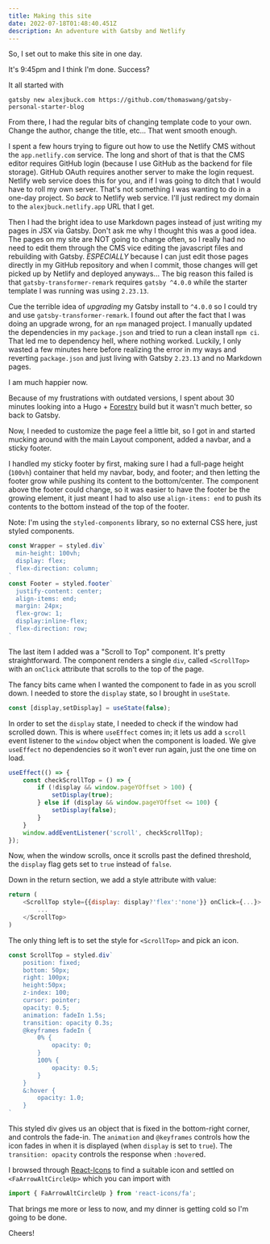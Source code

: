```yaml
---
title: Making this site
date: 2022-07-18T01:48:40.451Z
description: An adventure with Gatsby and Netlify
---
```

So, I set out to make this site in one day.

It's 9:45pm and I think I'm done. Success?

It all started with 

```console
gatsby new alexjbuck.com https://github.com/thomaswang/gatsby-personal-starter-blog
```
From there, I had the regular bits of changing template code to your own. Change the author, change the title, etc... That went smooth enough.

I spent a few hours trying to figure out how to use the Netlify CMS without the `app.netlify.com` service. The long and short of that is that the CMS editor requires GitHub login (because I use GitHub as the backend for file storage). GitHub OAuth requires another server to make the login request. Netlify web service does this for you, and if I was going to ditch that I would have to roll my own server. That's not something I was wanting to do in a one-day project. So *back* to Netlify web service. I'll just redirect my domain to the `alexjbuck.netlify.app` URL that I get.

Then I had the bright idea to use Markdown pages instead of just writing my pages in JSX via Gatsby. Don't ask me why I thought this was a good idea. The pages on my site are NOT going to change often, so I really had no need to edit them through the CMS vice editing the javascript files and rebuilding with Gatsby. *ESPECIALLY* because I can just edit those pages directly in my GitHub repository and when I commit, those changes will get picked up by Netlify and deployed anyways... The big reason this failed is that `gatsby-transformer-remark` requires `gatsby ^4.0.0` while the starter template I was running was using `2.23.13`. 

Cue the terrible idea of *upgrading* my Gatsby install to `^4.0.0` so I could try and use `gatsby-transformer-remark`. I found out after the fact that I was doing an upgrade wrong, for an `npm` managed project. I manually updated the dependencies in my `package.json` and tried to run a clean install `npm ci`. That led me to dependency hell, where nothing worked. Luckily, I only wasted a few minutes here before realizing the error in my ways and reverting `package.json` and just living with Gatsby `2.23.13` and no Markdown pages.

I am much happier now.

Because of my frustrations with outdated versions, I spent about 30 minutes looking into a Hugo + [Forestry](https://forestry.io/) build but it wasn't much better, so back to Gatsby.

Now, I needed to customize the page feel a little bit, so I got in and started mucking around with the main Layout component, added a navbar, and a sticky footer.

I handled my sticky footer by first, making sure I had a full-page height (`100vh`) container that held my navbar, body, and footer; and then letting the footer grow while pushing its content to the bottom/center. The component above the footer could change, so it was easier to have the footer be the growing element, it just meant I had to also use `align-items: end` to push its contents to the bottom instead of the top of the footer.

Note: I'm using the `styled-components` library, so no external CSS here, just styled components.

```javascript
const Wrapper = styled.div`
  min-height: 100vh;
  display: flex;
  flex-direction: column;
`
const Footer = styled.footer`
  justify-content: center;
  align-items: end;
  margin: 24px;
  flex-grow: 1;
  display:inline-flex;
  flex-direction: row;
`
```

The last item I added was a "Scroll to Top" component. It's pretty straightforward. The component renders a single `div`, called `<ScrollTop>` with an `onClick` attribute that scrolls to the top of the page.

The fancy bits came when I wanted the component to fade in as you scroll down. I needed to store the `display` state, so I brought in `useState`. 
```javascript
const [display,setDisplay] = useState(false);
```
In order to set the `display` state, I needed to check if the window had scrolled down. This is where `useEffect` comes in; it lets us add a `scroll` event listener to the `window` object when the component is loaded. We give `useEffect` no dependencies so it won't ever run again, just the one time on load.

```javascript
useEffect(() => {
    const checkScrollTop = () => {
        if (!display && window.pageYOffset > 100) {
            setDisplay(true);
        } else if (display && window.pageYOffset <= 100) {
            setDisplay(false);
        }
    }
    window.addEventListener('scroll', checkScrollTop);
});
```

Now, when the window scrolls, once it scrolls past the defined threshold, the `display` flag gets set to `true` instead of `false`.

Down in the return section, we add a style attribute with value:
```javascript
return (
    <ScrollTop style={{display: display?'flex':'none'}} onClick={...}>
        ...
    </ScrollTop>
)
```
The only thing left is to set the style for `<ScrollTop>` and pick an icon.

```javascript
const ScrollTop = styled.div`
    position: fixed;
    bottom: 50px;
    right: 100px;
    height:50px;
    z-index: 100;
    cursor: pointer;
    opacity: 0.5;
    animation: fadeIn 1.5s;
    transition: opacity 0.3s;
    @keyframes fadeIn {
        0% {
            opacity: 0;
        }
        100% {
            opacity: 0.5;
        }
    }
    &:hover {
        opacity: 1.0;
    }
`
```
This styled div gives us an object that is fixed in the bottom-right corner, and controls the fade-in. The `animation` and `@keyframes` controls how the icon fades in when it is displayed (when `display` is set to `true`). The `transition: opacity` controls the response when `:hover`ed.

I browsed through [React-Icons](https://react-icons.github.io/react-icons/) to find a suitable icon and settled on `<FaArrowAltCircleUp>` which you can import with

```javascript
import { FaArrowAltCircleUp } from 'react-icons/fa';
```
That brings me more or less to now, and my dinner is getting cold so I'm going to be done.

Cheers!